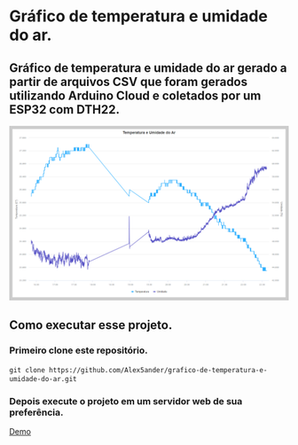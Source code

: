 # Gráfico de temperatura e umidade do ar.

## Gráfico de temperatura e umidade do ar gerado a partir de arquivos CSV que foram gerados utilizando Arduino Cloud e coletados por um ESP32 com DTH22.

![preview](preview.png)

## Como executar esse projeto.

### Primeiro clone este repositório.

```
git clone https://github.com/Alex5ander/grafico-de-temperatura-e-umidade-do-ar.git
``` 

### Depois execute o projeto em um servidor web de sua preferência.

[Demo](https://alex5ander.github.io/grafico-de-temperatura-e-umidade-do-ar/)  